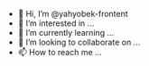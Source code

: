 - 👋 Hi, I’m @yahyobek-frontent
- 👀 I’m interested in ...
- 🌱 I’m currently learning ...
- 💞️ I’m looking to collaborate on ...
- 📫 How to reach me ...

<!---
yahyobek-frontent/yahyobek-frontent is a ✨ special ✨ repository because its `README.md` (this file) appears on your GitHub profile.
You can click the Preview link to take a look at your changes.
--->
